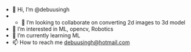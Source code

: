 - 👋 Hi, I’m @debuusingh
- - 💞️ I’m looking to collaborate on converting 2d images to 3d model
- 👀 I’m interested in ML, opencv, Robotics
- 🌱 I’m currently learning ML
- 📫 How to reach me debuusingh@hotmail.com

<!---
debuusingh/debuusingh is a ✨ special ✨ repository because its `README.md` (this file) appears on your GitHub profile.
You can click the Preview link to take a look at your changes.
--->
